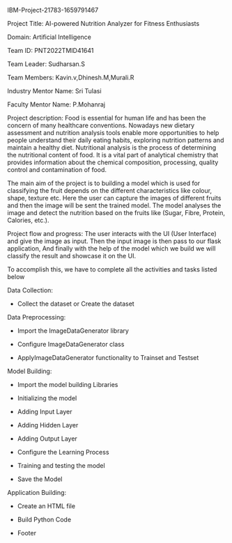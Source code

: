 
IBM-Project-21783-1659791467

Project Title: AI-powered Nutrition Analyzer for Fitness Enthusiasts

Domain: Artificial Intelligence

Team ID: PNT2022TMID41641

Team Leader: Sudharsan.S

Team Members: Kavin.v,Dhinesh.M,Murali.R

Industry Mentor Name: Sri Tulasi

Faculty Mentor Name: P.Mohanraj

Project description:
Food is essential for human life and has been the concern of many healthcare conventions. Nowadays new dietary assessment and nutrition analysis tools enable more opportunities to help people understand their daily eating habits, exploring nutrition patterns and maintain a healthy diet. Nutritional analysis is the process of determining the nutritional content of food. It is a vital part of analytical chemistry that provides information about the chemical composition, processing, quality control and contamination of food.

The main aim of the project is to building a model which is used for classifying the fruit depends on the different characteristics like colour, shape, texture etc. Here the user can capture the images of different fruits and then the image will be sent the trained model. The model analyses the image and detect the nutrition based on the fruits like (Sugar, Fibre, Protein, Calories, etc.).

Project flow and progress:
The user interacts with the UI (User Interface) and give the image as input. Then the input image is then pass to our flask application, And finally with the help of the model which we build we will classify the result and showcase it on the UI.

To accomplish this, we have to complete all the activities and tasks listed below

Data Collection:

* Collect the dataset or Create the dataset

Data Preprocessing:

* Import the ImageDataGenerator library

* Configure ImageDataGenerator class

* ApplyImageDataGenerator functionality to Trainset and Testset

Model Building:

* Import the model building Libraries

* Initializing the model

* Adding Input Layer

* Adding Hidden Layer

* Adding Output Layer

* Configure the Learning Process

* Training and testing the model

* Save the Model

 Application Building:

* Create an HTML file

* Build Python Code

* Footer

